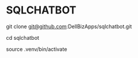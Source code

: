 # SQLCHATBOT

git clone git@github.com:DellBizApps/sqlchatbot.git

cd sqlchatbot

source .venv/bin/activate